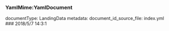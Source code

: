 ### YamlMime:YamlDocument
documentType: LandingData
metadata:
    document_id_source_file: index.yml
    ### 2018/5/7 14:3:1
